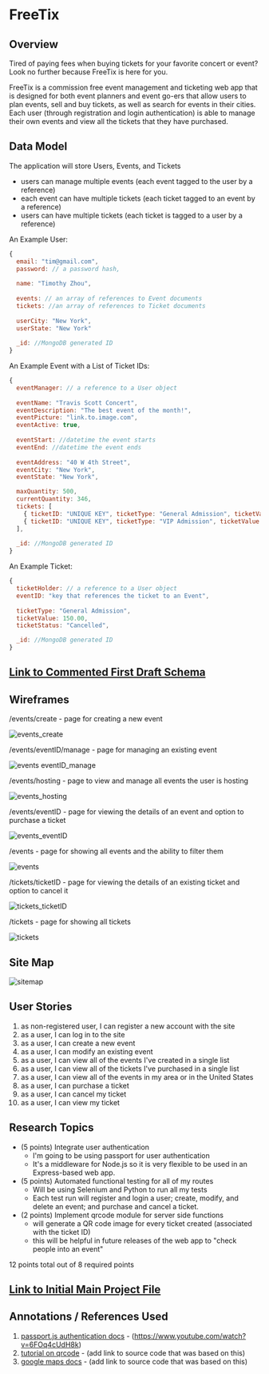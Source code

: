 # FreeTix

## Overview

Tired of paying fees when buying tickets for your favorite concert or event? Look no further because FreeTix is here for you.

FreeTix is a commission free event management and ticketing web app that is designed for both event planners and event go-ers that allow users to plan events, sell and buy tickets, as well as search for events in their cities. Each user (through registration and login authentication) is able to manage their own events and view all the tickets that they have purchased.


## Data Model

The application will store Users, Events, and Tickets

* users can manage multiple events (each event tagged to the user by a reference)
* each event can have multiple tickets (each ticket tagged to an event by a reference)
* users can have multiple tickets (each ticket is tagged to a user by a reference)

An Example User:

```javascript
{
  email: "tim@gmail.com",
  password: // a password hash,
  
  name: "Timothy Zhou",
  
  events: // an array of references to Event documents
  tickets: //an array of references to Ticket documents
  
  userCity: "New York",
  userState: "New York"
  
  _id: //MongoDB generated ID
}
```

An Example Event with a List of Ticket IDs:

```javascript
{
  eventManager: // a reference to a User object
  
  eventName: "Travis Scott Concert",
  eventDescription: "The best event of the month!",
  eventPicture: "link.to.image.com",
  eventActive: true,
  
  eventStart: //datetime the event starts
  eventEnd: //datetime the event ends
  
  eventAddress: "40 W 4th Street",
  eventCity: "New York",
  eventState: "New York",

  maxQuantity: 500,
  currentQuantity: 346,
  tickets: [
    { ticketID: "UNIQUE KEY", ticketType: "General Admission", ticketValue: 150.00},
    { ticketID: "UNIQUE KEY", ticketType: "VIP Admission", ticketValue: 350.00},
  ],
  
  _id: //MongoDB generated ID
}
```

An Example Ticket:

```javascript
{
  ticketHolder: // a reference to a User object
  eventID: "key that references the ticket to an Event",
  
  ticketType: "General Admission",
  ticketValue: 150.00,
  ticketStatus: "Cancelled",

  _id: //MongoDB generated ID
}
```

## [Link to Commented First Draft Schema](db.js) 

## Wireframes

/events/create - page for creating a new event

![events_create](documentation/events-create.PNG)

/events/eventID/manage - page for managing an existing event

![events eventID_manage](documentation/events-manage.PNG)

/events/hosting - page to view and manage all events the user is hosting

![events_hosting](documentation/events-hosting.PNG)

/events/eventID - page for viewing the details of an event and option to purchase a ticket

![events_eventID](documentation/events-eventID.PNG)

/events - page for showing all events and the ability to filter them

![events](documentation/events.PNG)

/tickets/ticketID - page for viewing the details of an existing ticket and option to cancel it

![tickets_ticketID](documentation/tickets-ticketID.PNG)

/tickets - page for showing all tickets

![tickets](documentation/tickets.PNG)

## Site Map

![sitemap](documentation/sitemap.PNG)

## User Stories

1. as non-registered user, I can register a new account with the site
2. as a user, I can log in to the site
3. as a user, I can create a new event
4. as a user, I can modify an existing event
5. as a user, I can view all of the events I've created in a single list
6. as a user, I can view all of the tickets I've purchased in a single list
7. as a user, I can view all of the events in my area or in the United States
8. as a user, I can purchase a ticket
9. as a user, I can cancel my ticket
10. as a user, I can view my ticket

## Research Topics

* (5 points) Integrate user authentication
    * I'm going to be using passport for user authentication
    * It's a middleware for Node.js so it is very flexible to be used in an Express-based web app.
* (5 points) Automated functional testing for all of my routes 
    * Will be using Selenium and Python to run all my tests 
    * Each test run will register and login a user; create, modify, and delete an event; and purchase and cancel a ticket.
* (2 points) Implement qrcode module for server side functions
    * will generate a QR code image for every ticket created (associated with the ticket ID)
    * this will be helpful in future releases of the web app to "check people into an event"

12 points total out of 8 required points

## [Link to Initial Main Project File](app.js) 

## Annotations / References Used

1. [passport.js authentication docs](http://passportjs.org/docs) - (https://www.youtube.com/watch?v=6FOq4cUdH8k)
2. [tutorial on qrcode](http://thecodebarbarian.com/creating-qr-codes-with-node-js.html) - (add link to source code that was based on this)
3. [google maps docs](https://developers.google.com/maps/documentation/embed) - (add link to source code that was based on this)

